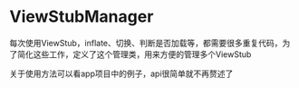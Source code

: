 # ViewStubManager

每次使用ViewStub，inflate、切换、判断是否加载等，都需要很多重复代码，为了简化这些工作，定义了这个管理类，用来方便的管理多个ViewStub

关于使用方法可以看app项目中的例子，api很简单就不再赘述了
